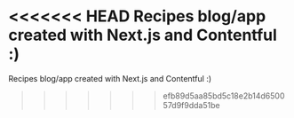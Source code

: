 <<<<<<< HEAD
Recipes blog/app created with Next.js and Contentful :)
=======
Recipes blog/app created with Next.js and Contentful :)
>>>>>>> efb89d5aa85bd5c18e2b14d650057d9f9dda51be
